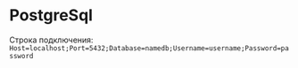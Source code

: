 # PostgreSql

Строка подключения: `Host=localhost;Port=5432;Database=namedb;Username=username;Password=password`